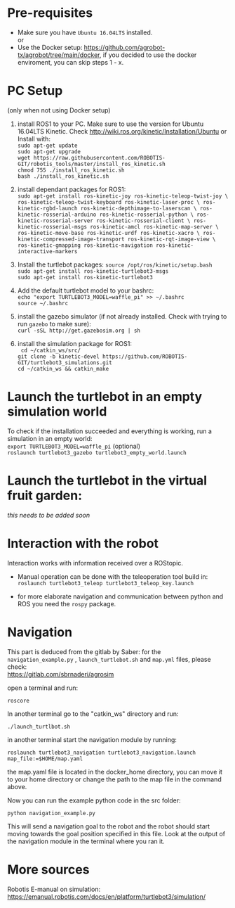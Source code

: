 # Pre-requisites
- Make sure you have `Ubuntu 16.04LTS` installed. \
or 
- Use the Docker setup: https://github.com/agrobot-tx/agrobot/tree/main/docker, if you decided to use the docker enviroment, you can skip steps 1 - x.

# PC Setup
(only when not using Docker setup)

1. install ROS1 to your PC. Make sure to use the version for Ubuntu 16.04LTS Kinetic. Check http://wiki.ros.org/kinetic/Installation/Ubuntu or Install with: \
`sudo apt-get update` \
`sudo apt-get upgrade` \
`wget https://raw.githubusercontent.com/ROBOTIS-GIT/robotis_tools/master/install_ros_kinetic.sh` \
`chmod 755 ./install_ros_kinetic.sh` \
`bash ./install_ros_kinetic.sh` 

2. install dependant packages for ROS1: \
`sudo apt-get install ros-kinetic-joy ros-kinetic-teleop-twist-joy \
  ros-kinetic-teleop-twist-keyboard ros-kinetic-laser-proc \
  ros-kinetic-rgbd-launch ros-kinetic-depthimage-to-laserscan \
  ros-kinetic-rosserial-arduino ros-kinetic-rosserial-python \
  ros-kinetic-rosserial-server ros-kinetic-rosserial-client \
  ros-kinetic-rosserial-msgs ros-kinetic-amcl ros-kinetic-map-server \
  ros-kinetic-move-base ros-kinetic-urdf ros-kinetic-xacro \
  ros-kinetic-compressed-image-transport ros-kinetic-rqt-image-view \
  ros-kinetic-gmapping ros-kinetic-navigation ros-kinetic-interactive-markers`
  
 3. Install the turtlebot packages:
 `source /opt/ros/kinetic/setup.bash` \
 `sudo apt-get install ros-kinetic-turtlebot3-msgs` \
 `sudo apt-get install ros-kinetic-turtlebot3`
 
 4. Add the default turtlebot model to your bashrc: \
 `echo "export TURTLEBOT3_MODEL=waffle_pi" >> ~/.bashrc` \
 `source ~/.bashrc`
 
 5. install the gazebo simulator (if not already installed. Check with trying to run `gazebo` to make sure): \
 `curl -sSL http://get.gazebosim.org | sh`
 
 6. install the simulation package for ROS1: \
 ` cd ~/catkin_ws/src/` \
 `git clone -b kinetic-devel https://github.com/ROBOTIS-GIT/turtlebot3_simulations.git` \
 `cd ~/catkin_ws && catkin_make`
 
# Launch the turtlebot in an empty simulation world
To check if the installation succeeded and everything is working, run a simulation in an empty world: \
 `export TURTLEBOT3_MODEL=waffle_pi` (optional) \
 `roslaunch turtlebot3_gazebo turtlebot3_empty_world.launch`
 
# Launch the turtlebot in the virtual fruit garden: 
 *this needs to be added soon*
 
 # Interaction with the robot
 Interaction works with information received over a ROStopic. 
 
 - Manual operation can be done with the teleoperation tool build in: \
 `roslaunch turtlebot3_teleop turtlebot3_teleop_key.launch`
 
 - for more elaborate navigation and communication between python and ROS you need the `rospy` package.
 
 # Navigation
This part is deduced from the gitlab by Saber: for the `navigation_example.py` , `launch_turtlebot.sh` and `map.yml` files, please check: \
https://gitlab.com/sbrnaderi/agrosim

open a terminal and run:

```roscore```

In another terminal go to the "catkin_ws" directory and run:

```./launch_turtlbot.sh```

in another terminal start the navigation module by running: 

```roslaunch turtlebot3_navigation turtlebot3_navigation.launch map_file:=$HOME/map.yaml```

the map.yaml file is located in the docker_home directory, you can move it to your home directory or change the path to the map file in the command above.

Now you can run the example python code in the src folder:

```python navigation_example.py```

This will send a navigation goal to the robot and the robot should start moving towards the goal position specified in this file. Look at the output of the navigation module in the terminal where you ran it.

# More sources
Robotis E-manual on simulation: https://emanual.robotis.com/docs/en/platform/turtlebot3/simulation/
